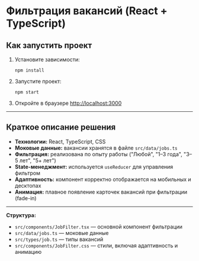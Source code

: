 # Фильтрация вакансий (React + TypeScript)

## Как запустить проект

1. Установите зависимости:
   ```
   npm install
   ```
2. Запустите проект:
   ```
   npm start
   ```
3. Откройте в браузере [http://localhost:3000](http://localhost:3000)

---

## Краткое описание решения

- **Технологии:** React, TypeScript, CSS
- **Моковые данные:** вакансии хранятся в файле `src/data/jobs.ts`
- **Фильтрация:** реализована по опыту работы ("Любой", "1–3 года", "3–5 лет", "5+ лет")
- **State-менеджмент:** используется `useReducer` для управления фильтром
- **Адаптивность:** компонент корректно отображается на мобильных и десктопах
- **Анимация:** плавное появление карточек вакансий при фильтрации (fade-in)

---

**Структура:**
- `src/components/JobFilter.tsx` — основной компонент фильтрации
- `src/data/jobs.ts` — моковые данные
- `src/types/job.ts` — типы вакансий
- `src/components/JobFilter.css` — стили, включая адаптивность и анимацию


